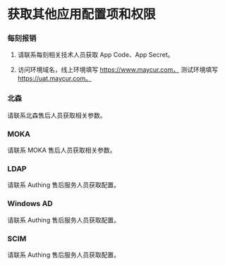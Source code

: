 # 获取其他应用配置项和权限

<LastUpdated/>

### 每刻报销

1. 请联系每刻相关技术人员获取 App Code、App Secret。

2. 访问环境域名，线上环境填写 https://www.maycur.com， 测试环境填写 https://uat.maycur.com。




### 北森

请联系北森售后人员获取相关参数。




### MOKA

请联系 MOKA 售后人员获取相关参数。




### LDAP

请联系 Authing 售后服务人员获取配置。




### Windows AD

请联系 Authing 售后服务人员获取配置。




### SCIM

请联系 Authing 售后服务人员获取配置。